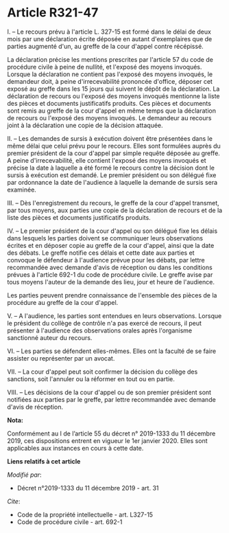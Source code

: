 # Article R321-47

I. – Le recours prévu à l'article L. 327-15 est formé dans le délai de deux mois par une déclaration écrite déposée en autant
d'exemplaires que de parties augmenté d'un, au greffe de la cour d'appel contre récépissé.

La déclaration précise les mentions prescrites par l'article 57 du code de procédure civile à peine de nullité, et l'exposé
des moyens invoqués. Lorsque la déclaration ne contient pas l'exposé des moyens invoqués, le demandeur doit, à peine
d'irrecevabilité prononcée d'office, déposer cet exposé au greffe dans les 15 jours qui suivent le dépôt de la déclaration.
La déclaration de recours ou l'exposé des moyens invoqués mentionne la liste des pièces et documents justificatifs produits.
Ces pièces et documents sont remis au greffe de la cour d'appel en même temps que la déclaration de recours ou l'exposé des
moyens invoqués. Le demandeur au recours joint à la déclaration une copie de la décision attaquée.

II. – Les demandes de sursis à exécution doivent être présentées dans le même délai que celui prévu pour le recours. Elles
sont formulées auprès du premier président de la cour d'appel par simple requête déposée au greffe. A peine d'irrecevabilité,
elle contient l'exposé des moyens invoqués et précise la date à laquelle a été formé le recours contre la décision dont le
sursis à exécution est demandé. Le premier président ou son délégué fixe par ordonnance la date de l'audience à laquelle la
demande de sursis sera examinée.

III. – Dès l'enregistrement du recours, le greffe de la cour d'appel transmet, par tous moyens, aux parties une copie de la
déclaration de recours et de la liste des pièces et documents justificatifs produits.

IV. – Le premier président de la cour d'appel ou son délégué fixe les délais dans lesquels les parties doivent se communiquer
leurs observations écrites et en déposer copie au greffe de la cour d'appel, ainsi que la date des débats. Le greffe notifie
ces délais et cette date aux parties et convoque le défendeur à l'audience prévue pour les débats, par lettre recommandée
avec demande d'avis de réception ou dans les conditions prévues à l'article 692-1 du code de procédure civile. Le greffe
avise par tous moyens l'auteur de la demande des lieu, jour et heure de l'audience.

Les parties peuvent prendre connaissance de l'ensemble des pièces de la procédure au greffe de la cour d'appel.

V. – A l'audience, les parties sont entendues en leurs observations. Lorsque le président du collège de contrôle n'a pas
exercé de recours, il peut présenter à l'audience des observations orales après l'organisme sanctionné auteur du recours.

VI. – Les parties se défendent elles-mêmes. Elles ont la faculté de se faire assister ou représenter par un avocat.

VII. – La cour d'appel peut soit confirmer la décision du collège des sanctions, soit l'annuler ou la réformer en tout ou en
partie.

VIII. – Les décisions de la cour d'appel ou de son premier président sont notifiées aux parties par le greffe, par lettre
recommandée avec demande d'avis de réception.

**Nota:**

Conformément au I de l’article 55 du décret n° 2019-1333 du 11 décembre 2019, ces dispositions entrent en vigueur le 1er
janvier 2020. Elles sont applicables aux instances en cours à cette date.

**Liens relatifs à cet article**

_Modifié par_:

  - Décret n°2019-1333 du 11 décembre 2019 - art. 31

_Cite_:

  - Code de la propriété intellectuelle - art. L327-15
  - Code de procédure civile - art. 692-1
